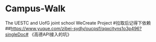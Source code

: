 # Campus-Walk
The UESTC and UofG joint school WeCreate Project
#拉取后记得下依赖
##https://www.yuque.com/zibei-sydly/oucpsf/qqxcityns1o3p496?singleDoc# 《高德API接入的坑》
